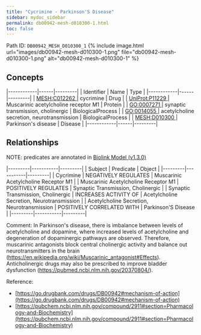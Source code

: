 ```yaml
---
title: "Cycrimine - Parkinson'S Disease"
sidebar: mydoc_sidebar
permalink: db00942-mesh-d010300-1.html
toc: false 
---
```



Path ID: `DB00942_MESH_D010300_1`
{% include image.html url="images/db00942-mesh-d010300-1.png" file="db00942-mesh-d010300-1.png" alt="db00942-mesh-d010300-1" %}

## Concepts

|------------|------|---------|
| Identifier | Name | Type    |
|------------|------|---------|
| <a href="https://identifiers.org/MESH:C012262">MESH:C012262 </a> | cycrimine | Drug |
| <a href="https://identifiers.org/UniProt:P11229">UniProt:P11229 </a> | Muscarinic acetylcholine receptor M1 | Protein |
| <a href="https://identifiers.org/GO:0007271">GO:0007271 </a> | synaptic transmission, cholinergic | BiologicalProcess |
| <a href="https://identifiers.org/GO:0014055">GO:0014055 </a> | acetylcholine secretion, neurotransmission | BiologicalProcess |
| <a href="https://identifiers.org/MESH:D010300">MESH:D010300 </a> | Parkinson's disease | Disease |
|------------|------|---------|

## Relationships


NOTE: predicates are annotated in <a href="https://github.com/biolink/biolink-model/releases/tag/v1.3.0">Biolink Model (v1.3.0)</a>

|---------|-----------|---------|
| Subject | Predicate | Object  |
|---------|-----------|---------|
| Cycrimine | NEGATIVELY REGULATES | Muscarinic Acetylcholine Receptor M1 |
| Muscarinic Acetylcholine Receptor M1 | POSITIVELY REGULATES | Synaptic Transmission, Cholinergic |
| Synaptic Transmission, Cholinergic | INCREASES ACTIVITY OF | Acetylcholine Secretion, Neurotransmission |
| Acetylcholine Secretion, Neurotransmission | POSITIVELY CORRELATED WITH | Parkinson'S Disease |
|---------|-----------|---------|

Comment: In Parkinson's disease, there is imbalance between levels of acetylcholine and dopamine, where increased levels of acetylcholine and degeneration of dopaminergic pathways are observed. Therefore, muscarinic antagonists block central cholinergic activity and balance out neurotransmitters in the brain (https://en.wikipedia.org/wiki/Muscarinic_antagonist#Effects). Anticholinergic drugs may also be prescribed to improve bladder dysfunction (https://pubmed.ncbi.nlm.nih.gov/20370804/).

Reference: 
  - [https://go.drugbank.com/drugs/DB00942#mechanism-of-action](https://go.drugbank.com/drugs/DB00942#mechanism-of-action)
  - [https://pubchem.ncbi.nlm.nih.gov/compound/2911#section=Pharmacology-and-Biochemistry](https://pubchem.ncbi.nlm.nih.gov/compound/2911#section=Pharmacology-and-Biochemistry)
